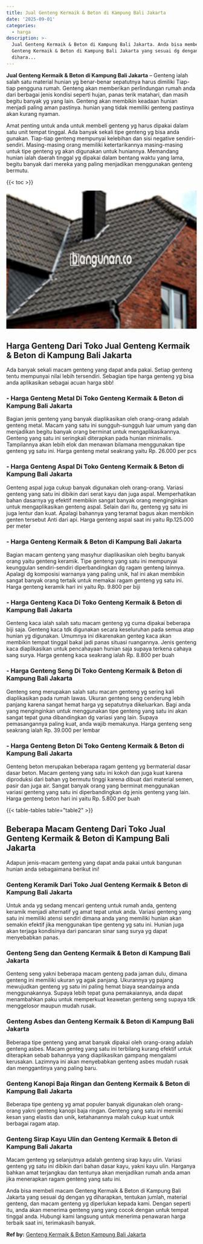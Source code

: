 ```yaml
---
title: Jual Genteng Kermaik & Beton di Kampung Bali Jakarta
date: '2025-09-01'
categories:
  - harga
description: >-
  Jual Genteng Kermaik & Beton di Kampung Bali Jakarta. Anda bisa membeli macam
  Genteng Kermaik & Beton di Kampung Bali Jakarta yang sesuai dg dengan yg
  dihara...
---
```


**Jual Genteng Kermaik & Beton di Kampung Bali Jakarta** – Genteng ialah salah satu material hunian yg benar-benar sepatutnya harus dimiliki Tiap-tiap pengguna rumah. Genteng akan memberikan perlindungan rumah anda dari berbagai jenis kondisi seperti hujan, panas terik matahari, dan masih begitu banyak yg yang lain. Genteng akan membikin keadaan hunian menjadi paling aman pastinya. hunian yang tidak memiliki genteng pastinya akan kurang nyaman.

Amat penting untuk anda untuk membeli genteng yg harus dipakai dalam satu unit tempat tinggal. Ada banyak sekali tipe genteng yg bisa anda gunakan. Tiap-tiap genteng mempunyai kelebihan dan sisi negative sendiri-sendiri. Masing-masing orang memiliki ketertarikannya masing-masing untuk tipe genteng yg akan digunakan untuk huniannya. Memandang hunian ialah daerah tinggal yg dipakai dalam bentang waktu yang lama, begitu banyak dari mereka yang paling menjadikan menggunakan genteng bermutu.

{{< toc >}}

![Jual Genteng Kermaik & Beton di Kampung Bali Jakarta](/images/genteng-minimalis-murah08.png)

## Harga Genteng Dari Toko Jual Genteng Kermaik & Beton di Kampung Bali Jakarta

Ada banyak sekali macam genteng yang dapat anda pakai. Setiap genteng tentu mempunyai nilai lebih tersendiri. Sebagian tipe harga genteng yg bisa anda aplikasikan sebagai acuan harga sbb!

### \- Harga Genteng Metal Di Toko Genteng Kermaik & Beton di Kampung Bali Jakarta

Bagian jenis genteng yang banyak diaplikasikan oleh orang-orang adalah genteng metal. Macam yang satu ini sungguh-sungguh luar umum yang dan menjadikan begitu banyak orang berminat untuk mengaplikasikannya. Genteng yang satu ini seringkali diterapkan pada hunian minimalis. Tampilannya akan lebih elok dan menawan bilamana menggunakan tipe genteng yg satu ini. Harga genteng metal seakrang yaitu Rp. 26.000 per pcs

### \- Harga Genteng Aspal Di Toko Genteng Kermaik & Beton di Kampung Bali Jakarta

Genteng aspal juga cukup banyak digunakan oleh orang-orang. Variasi genteng yang satu ini dibikin dari serat kayu dan juga aspal. Memperhatikan bahan dasarnya yg efektif membikin sangat banyak orang menginginkan untuk mengaplikasikan genteng aspal. Selain dari itu, genteng yg satu ini juga lentur dan kuat. Apalagi bahannya yang teramat bagus akan membikin genten tersebut Anti dari api. Harga genteng aspal saat ini yaitu Rp.125.000 per meter

### \- Harga Genteng Kermaik & Beton di Kampung Bali Jakarta

Bagian macam genteng yang masyhur diaplikasikan oleh begitu banyak orang yaitu genteng keramik. Tipe genteng yang satu ini mempunyai keunggulan sendiri-sendiri diperbandingkan dg ragam genteng lainnya. Apalagi dg komposisi warnanya yang paling unik, hal ini akan membikin sangat banyak orang tertaik untuk memakai ragam genteng yg satu ini. Harga genteng keramik hari ini yaitu Rp. 9.800 per biji

### \- Harga Genteng Kaca Di Toko Genteng Kermaik & Beton di Kampung Bali Jakarta

Genteng kaca ialah salah satu macam genteng yg cuma dipakai beberapa biji saja. Genteng kaca tdk digunakan secara keseluruhan pada semua atap hunian yg digunakan. Umumnya ini dikarenakan genteg kaca akan membikin tempat tinggal bakal jadi panas situasi ruangannya. Jenis genteng kaca diaplikasikan untuk pencahayaan hunian saja supaya terkena cahaya sang surya. Harga genteng kaca seakrang ialah Rp. 8.800 per buah

### \- Harga Genteng Seng Di Toko Genteng Kermaik & Beton di Kampung Bali Jakarta

Genteng seng merupakan salah satu macam genteng yg sering kali diaplikasikan pada rumah lawas. Ukuran genteng seng cenderung lebih panjang karena sangat hemat harga yg sepatutnya dikeluarkan. Bagi anda yang menginginkan untuk menggunakan tipe genteng yang satu ini akan sangat tepat guna dibandingkan dg variasi yang lain. Supaya pemasangannya paling kuat, anda wajib memakunya. Harga genteng seng seakrang ialah Rp. 39.000 per lembar

### \- Harga Genteng Beton Di Toko Genteng Kermaik & Beton di Kampung Bali Jakarta

Genteng beton merupakan beberapa ragam genteng yg bermaterial dasar dasar beton. Macam genteng yang satu ini kokoh dan juga kuat karena diproduksi dari bahan yg bermutu tinggi karena dibuat dari material semen, pasir dan juga air. Sangat banyak orang yang berminat menggunakan variasi genteng yang satu ini diperbandingkan dg jenis genteng yang lain. Harga genteng beton hari ini yaitu Rp. 5.800 per buah

{{< table-tables table="table2" >}}

## Beberapa Macam Genteng Dari Toko Jual Genteng Kermaik & Beton di Kampung Bali Jakarta

Adapun jenis-macam genteng yang dapat anda pakai untuk bangunan hunian anda sebagaimana berikut ini!

### Genteng Keramik Dari Toko Jual Genteng Kermaik & Beton di Kampung Bali Jakarta

Untuk anda yg sedang mencari genteng untuk rumah anda, genteng keramik menjadi alternatif yg amat tepat untuk anda. Variasi genteng yang satu ini memiliki atensi sendiri dimana anda yang memiliki hunian akan semakin efektif jika menggunakan tipe genteng yg satu ini. Hunian juga akan terjaga kondisinya dari pancaran sinar sang surya yg dapat menyebabkan panas.

### Genteng Seng dan Genteng Kermaik & Beton di Kampung Bali Jakarta

Genteng seng yakni beberapa macam genteng pada jaman dulu, dimana genteng ini memiliki ukuran yg agak panjang. Ukurannya yg pajang mewujudkan genteng yg satu ini paling hemat biaya seandainya anda menggunakannya. Supaya lebih tepat guna pemakaiannya, anda dapat menambahkan paku untuk memperkuat keawetan genteng seng supaya tdk menggelosor maupun mudah rusak.

### Genteng Asbes dan Genteng Kermaik & Beton di Kampung Bali Jakarta

Beberapa tipe genteng yang amat banyak dipakai oleh orang-orang adalah genteng asbes. Macam genteg yang satu ini terbilang kurang efektif untuk diterapkan sebab bahannya yang diaplikasikan gampang mengalami kerusakan. Lazimnya ini akan menyebabkan genteng asbes mudah rusak dan menggantinya yang paling baru.

### Genteng Kanopi Baja Ringan dan Genteng Kermaik & Beton di Kampung Bali Jakarta

Beberapa tipe genteng yg amat populer banyak digunakan oleh orang-orang yakni genteng kanopi baja ringan. Genteng yang satu ini memiiki kesan yang elastis dan unik, ketahanannya malah cukup kuat untuk berbagai ragam atap.

### Genteng Sirap Kayu Ulin dan Genteng Kermaik & Beton di Kampung Bali Jakarta

Macam genteng yg selanjutnya adalah genteng sirap kayu ulin. Variasi genteng yg satu ini dibikin dari bahan dasar kayu, yakni kayu ulin. Harganya bahkan amat terjangkau dan tentunya akan menjadikan rumah anda aman jika menerapkan ragam genteng yang satu ini.

Anda bisa membeli macam Genteng Kermaik & Beton di Kampung Bali Jakarta yang sesuai dg dengan yg diharapkan, tentukan jumlah, material genteng, dan macam genteng yg diperlukan kepada kami. Dengan seperti itu, anda akan menerima genteng yang yang cocok dengan untuk tempat tinggal anda. Hubungi kami langsung untuk menerima penawaran harga terbaik saat ini, terimakasih banyak.

**Ref by:**  [Genteng Kermaik & Beton  Kampung Bali Jakarta](https://id.wikipedia.org/wiki/Genteng)
